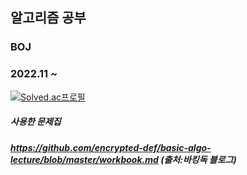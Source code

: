 ## 알고리즘 공부
### BOJ
### 2022.11 ~
[![Solved.ac프로필](http://mazassumnida.wtf/api/v2/generate_badge?boj=americanoisice)](https://solved.ac/americanoisice)


##### 사용한 문제집
##### https://github.com/encrypted-def/basic-algo-lecture/blob/master/workbook.md (출처:바킹독 블로그)
